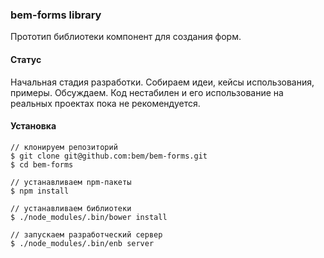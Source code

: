 ### bem-forms library

Прототип библиотеки компонент для создания форм.

#### Статус
Начальная стадия разработки.
Собираем идеи, кейсы использования, примеры. Обсуждаем.
Код нестабилен и его использование на реальных проектах пока не рекомендуется.

#### Установка
```
// клонируем репозиторий
$ git clone git@github.com:bem/bem-forms.git
$ cd bem-forms

// устанавливаем npm-пакеты
$ npm install

// устанавливаем библиотеки
$ ./node_modules/.bin/bower install

// запускаем разработческий сервер
$ ./node_modules/.bin/enb server
```
